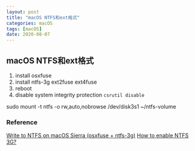```yaml
---
layout: post
title: "macOS NTFS和ext格式"
categories: macOS
tags: [macOS]
date: 2020-08-07
---
```


## macOS NTFS和ext格式

1. install osxfuse
2. install ntfs-3g ext2fuse ext4fuse
3. reboot
4. disable system integrity protection    `csrutil disable`

sudo mount -t ntfs -o rw,auto,nobrowse /dev/disk3s1 ~/ntfs-volume


### Reference
[Write to NTFS on macOS Sierra (osxfuse + ntfs-3g)](https://gist.github.com/takeit/9fa83840f3b2065e204dc9d52cef3693)
[How to enable NTFS 3G?](https://apple.stackexchange.com/questions/266132/how-to-enable-ntfs-3g)
